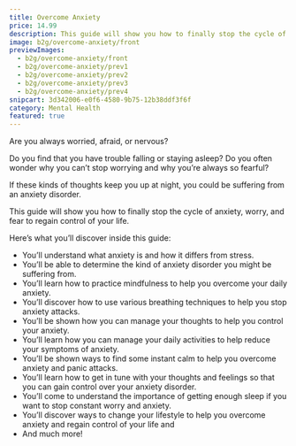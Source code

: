 ```yaml
---
title: Overcome Anxiety
price: 14.99
description: This guide will show you how to finally stop the cycle of anxiety, worry, and fear to regain control of your life.
image: b2g/overcome-anxiety/front
previewImages:
  - b2g/overcome-anxiety/front
  - b2g/overcome-anxiety/prev1
  - b2g/overcome-anxiety/prev2
  - b2g/overcome-anxiety/prev3
  - b2g/overcome-anxiety/prev4
snipcart: 3d342006-e0f6-4580-9b75-12b38ddf3f6f
category: Mental Health
featured: true
---
```


Are you always worried, afraid, or nervous?

Do you find that you have trouble falling or staying asleep? Do you often wonder why you can’t stop worrying and why you’re always so fearful?

If these kinds of thoughts keep you up at night, you could be suffering from an anxiety disorder.

This guide will show you how to finally stop the cycle of anxiety, worry, and fear to regain control of your life.

Here’s what you’ll discover inside this guide:

- You’ll understand what anxiety is and how it differs from stress.
- You’ll be able to determine the kind of anxiety disorder you might be suffering from.
- You’ll learn how to practice mindfulness to help you overcome your daily anxiety.
- You’ll discover how to use various breathing techniques to help you stop anxiety attacks.
- You’ll be shown how you can manage your thoughts to help you control your anxiety.
- You’ll learn how you can manage your daily activities to help reduce your symptoms of anxiety.
- You’ll be shown ways to find some instant calm to help you overcome anxiety and panic attacks.
- You’ll learn how to get in tune with your thoughts and feelings so that you can gain control over your anxiety disorder.
- You’ll come to understand the importance of getting enough sleep if you want to stop constant worry and anxiety.
- You’ll discover ways to change your lifestyle to help you overcome anxiety and regain control of your life and
- And much more!
